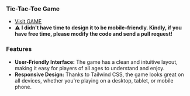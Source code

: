 ### Tic-Tac-Toe Game 
- [Visit GAME](https://dypixx.github.io/Tic-Tac-Toe/) 
- ⚠️ **I didn't have time to design it to be mobile-friendly. Kindly, if you have free time, please modify the code and send a pull request!**

### Features
- **User-Friendly Interface:** The game has a clean and intuitive layout, making it easy for players of all ages to understand and enjoy.
- **Responsive Design:** Thanks to Tailwind CSS, the game looks great on all devices, whether you're playing on a desktop, tablet, or mobile phone.
